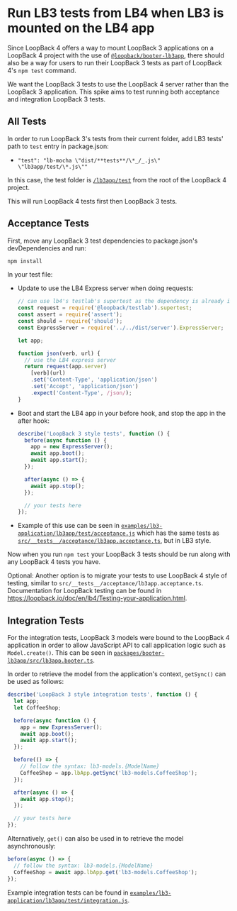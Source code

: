 # Run LB3 tests from LB4 when LB3 is mounted on the LB4 app

Since LoopBack 4 offers a way to mount LoopBack 3 applications on a LoopBack 4
project with the use of
[`@loopback/booter-lb3app`](https://github.com/strongloop/loopback-next/tree/master/packages/booter-lb3app),
there should also be a way for users to run their LoopBack 3 tests as part of
LoopBack 4's `npm test` command.

We want the LoopBack 3 tests to use the LoopBack 4 server rather than the
LoopBack 3 application. This spike aims to test running both acceptance and
integration LoopBack 3 tests.

## All Tests

In order to run LoopBack 3's tests from their current folder, add LB3 tests'
path to `test` entry in package.json:

- `"test": "lb-mocha \"dist/**tests**/\*_/_.js\" \"lb3app/test/\*.js\""`

In this case, the test folder is
[`/lb3app/test`](https://github.com/strongloop/loopback-next/tree/spike/lb3test/examples/lb3-application/lb3app/test)
from the root of the LoopBack 4 project.

This will run LoopBack 4 tests first then LoopBack 3 tests.

## Acceptance Tests

First, move any LoopBack 3 test dependencies to package.json's devDependencies
and run:

```sh
npm install
```

In your test file:

- Update to use the LB4 Express server when doing requests:

  ```ts
  // can use lb4's testlab's supertest as the dependency is already installed
  const request = require('@loopback/testlab').supertest;
  const assert = require('assert');
  const should = require('should');
  const ExpressServer = require('../../dist/server').ExpressServer;

  let app;

  function json(verb, url) {
    // use the LB4 express server
    return request(app.server)
      [verb](url)
      .set('Content-Type', 'application/json')
      .set('Accept', 'application/json')
      .expect('Content-Type', /json/);
  }
  ```

- Boot and start the LB4 app in your before hook, and stop the app in the after
  hook:

  ```ts
  describe('LoopBack 3 style tests', function () {
    before(async function () {
      app = new ExpressServer();
      await app.boot();
      await app.start();
    });

    after(async () => {
      await app.stop();
    });

    // your tests here
  });
  ```

- Example of this use can be seen in
  [`examples/lb3-application/lb3app/test/acceptance.js`](https://github.com/strongloop/loopback-next/blob/spike/lb3test/examples/lb3-application/lb3app/test/acceptance.js)
  which has the same tests as
  [`src/__tests__/acceptance/lb3app.acceptance.ts`](https://github.com/strongloop/loopback-next/blob/spike/lb3test/examples/lb3-application/src/__tests__/acceptance/lb3app.acceptance.ts),
  but in LB3 style.

Now when you run `npm test` your LoopBack 3 tests should be run along with any
LoopBack 4 tests you have.

Optional: Another option is to migrate your tests to use LoopBack 4 style of
testing, similar to `src/__tests__/acceptance/lb3app.acceptance.ts`.
Documentation for LoopBack testing can be found in
https://loopback.io/doc/en/lb4/Testing-your-application.html.

## Integration Tests

For the integration tests, LoopBack 3 models were bound to the LoopBack 4
application in order to allow JavaScript API to call application logic such as
`Model.create()`. This can be seen in
[`packages/booter-lb3app/src/lb3app.booter.ts`](https://github.com/strongloop/loopback-next/blob/spike/lb3test/packages/booter-lb3app/src/lb3app.booter.ts#L76-L85).

In order to retrieve the model from the application's context, `getSync()` can
be used as follows:

```ts
describe('LoopBack 3 style integration tests', function () {
  let app;
  let CoffeeShop;

  before(async function () {
    app = new ExpressServer();
    await app.boot();
    await app.start();
  });

  before(() => {
    // follow the syntax: lb3-models.{ModelName}
    CoffeeShop = app.lbApp.getSync('lb3-models.CoffeeShop');
  });

  after(async () => {
    await app.stop();
  });

  // your tests here
});
```

Alternatively, `get()` can also be used in to retrieve the model asynchronously:

```ts
before(async () => {
  // follow the syntax: lb3-models.{ModelName}
  CoffeeShop = await app.lbApp.get('lb3-models.CoffeeShop');
});
```

Example integration tests can be found in
[`examples/lb3-application/lb3app/test/integration.js`](https://github.com/strongloop/loopback-next/blob/spike/lb3test/examples/lb3-application/lb3app/test/integration.js).
